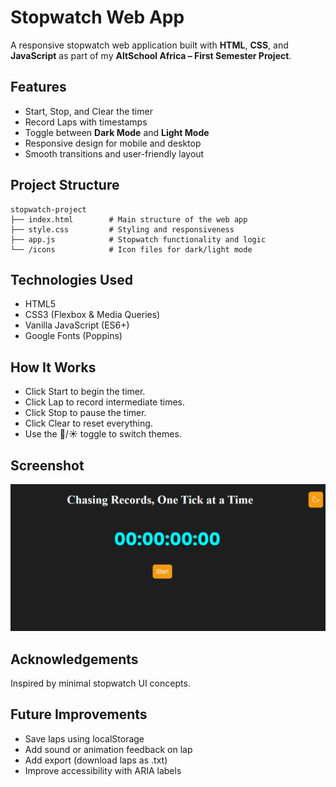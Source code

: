 # Stopwatch Web App

A responsive stopwatch web application built with **HTML**, **CSS**, and **JavaScript** as part of my **AltSchool Africa – First Semester Project**.


## Features

- Start, Stop, and Clear the timer
- Record Laps with timestamps
- Toggle between **Dark Mode** and **Light Mode**
- Responsive design for mobile and desktop
- Smooth transitions and user-friendly layout


## Project Structure

```plaintext
stopwatch-project
├── index.html        # Main structure of the web app
├── style.css         # Styling and responsiveness
├── app.js            # Stopwatch functionality and logic
└── /icons            # Icon files for dark/light mode
```


## Technologies Used

- HTML5
- CSS3 (Flexbox & Media Queries)
- Vanilla JavaScript (ES6+)
- Google Fonts (Poppins)


## How It Works

- Click Start to begin the timer.
- Click Lap to record intermediate times.
- Click Stop to pause the timer.
- Click Clear to reset everything.
- Use the 🌙/☀️ toggle to switch themes.


## Screenshot

<p align="center">
  <img src="./screenshot.png" alt="Stopwatch Web App Screenshot" width="700">
</p>


## Acknowledgements

Inspired by minimal stopwatch UI concepts.


## Future Improvements

- Save laps using localStorage
- Add sound or animation feedback on lap
- Add export (download laps as .txt)
- Improve accessibility with ARIA labels